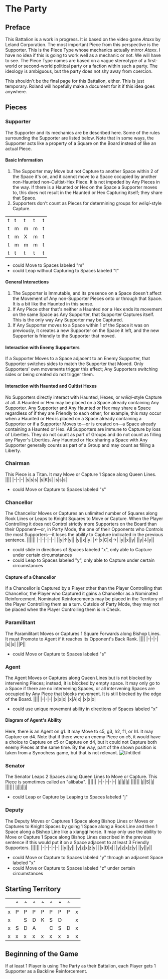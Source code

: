 # The Party
## Preface
This Battalion is a work in progress. It is based on the video game _Ataxx_ by Leland Corporation. The most important Piece from this perspective is the Supporter. This is the Piece Type whose mechanics actually mirror _Ataxx_. I have no idea if this is going to work well as a mechanic or not. We will have to see. The Piece Type names are based on a vague stereotype of a first-world or second-world political party or a faction within such a party. The ideology is ambiguous, but the party does not shy away from coercion.

This shouldn't be the final page for this Battalion, either. This is just temporary. Roland will hopefully make a document for it if this idea goes anywhere.
## Pieces
### Supporter
The Supporter and its mechanics are be described here. Some of the rules surrounding the Supporter are listed below. Note that in some ways, the Supporter acts like a property of a Square on the Board instead of like an actual Piece.
#### Basic Information
1. The Supporter may Move but not Capture to another Space within 2 of the Space it's on, and it cannot move to a Space occupied by another non-Haunted non–Cultist-Hex Piece. It is not impeded by Any Pieces in the way. If there is a Haunted or Hex on the Space a Supporter moves to, this does not result in the Haunted or Hex Capturing itself; they share that Space.
2. Supporters don't count as Pieces for determining groups for _w&#233;iq&#237;_-style Capture.

||||||
|-|-|-|-|-|
|t|t|t|t|t|
|t|m|m|m|t|
|t|m|X|m|t|
|t|m|m|m|t|
|t|t|t|t|t|
* could Move to Spaces labeled "m"
* could Leap without Capturing to Spaces labeled "t"
#### General Interactions
1. The Supporter is Immutable, and its presence on a Space doesn't affect the Movement of Any non-Supporter Pieces onto or through that Space. It is a bit like the Haunted in this sense.
2. If Any Piece other that's neither a Haunted nor a Hex ends its movement on the same Space as Any Supporter, that Supporter Captures itself. This is the only way Any Supporter may be Captured.
3. If Any Supporter moves to a Space within 1 of the Space it was on previously, it creates a new Supporter on the Space it left, and the new Supporter is friendly to the Supporter that moved.
#### Interaction with Enemy Supporters
If a Supporter Moves to a Space adjacent to an Enemy Supporter, that Supporter switches sides to match the Supporter that Moved. Only Supporters' own movements trigger this effect; Any Supporters switching sides or being created do not trigger them.
#### Interaction with Haunted and Cultist Hexes
No Supporters directly interact with Haunted, Hexes, or _w&#233;iq&#237;_-style Capture at all. A Haunted or Hex may be placed on a Space already containing Any Supporter. Any Supporter and Any Haunted or Hex may share a Space regardless of if they are Friendly to each other; for example, this may occur when a Haunted or Hex is placed on a Space already containing a Supporter or if a Supporter Moves to&#x2014;or is created on&#x2014;a Space already containing a Haunted or Hex. All Supporters are immune to Capture by loss of Liberties. They do not count as part of Groups and do not count as filling any Player's Liberties. Any Haunted or Hex sharing a Space with Any Supporter generally counts as part of a Group and may count as filling a Liberty.
### Chairman
This Piece is a Titan. It may Move or Capture 1 Space along Queen Lines.
||||
|-|-|-|
|s|s|s|
|s|K|s|
|s|s|s|
* could Move or Capture to Spaces labeled "s"
### Chancellor
The Chancellor Moves or Captures an unlimited number of Squares along Rook Lines or Leaps to Knight Squares to Move or Capture. When the Player Controlling it does not Control strictly more Supporters on the Board than their Opponent&#x2014;or, in Party Mode, the one of their Opponents who Controls the most Supporters&#x2014;it loses the ability to Capture indicated in the previous sentence.
||||||
|-|-|-|-|-|
||y|&#x2191;|y||
|y||x||y|
|&#x2190;|x|C|x|&#x2192;|
|y||x||y|
||y|&#x2193;|y||
* could slide in directions of Spaces labeled "x", only able to Capture under certain circumstances
* could Leap to Spaces labeled "y", only able to Capture under certain circumstances
#### Capture of a Chancellor
If a Chancellor is Captured by a Player other than the Player Controlling that Chancellor, the Player who Captured it gains a Chancellor as a Nominated Reinforcement. Nominated Reinforcements may be placed in the Territory of the Player Controlling them as a turn. Outside of Party Mode, they may not be placed when the Player Controlling them is in Check.
### Paramilitant
The Paramilitant Moves or Captures 1 Square Forwards along Bishop Lines. It must Promote to Agent if it reaches its Opponent's Back Rank.
||||
|-|-|-|
|s||s|
||P||
* could Move or Capture to Spaces labeled "s"
### Agent
The Agent Moves or Captures along Queen Lines but is not blocked by intervening Pieces; instead, it is blocked by empty space. It may only go to a Space if there are no intervening Spaces, or all intervening Spaces are occupied by Any Piece that blocks movement. It is still blocked by the edge of the Board.
||||
|-|-|-|
|x|x|x|
|x|A|x|
|x|x|x|
* could use unique movement ability in directions of Spaces labeled "x"
#### Diagram of Agent's Ability
Here, there is an Agent on g1. It may Move to c5, g3, h2, f1, or h1. It may Capture on d4. Note that if there were an enemy Piece on c5, it would have a choice to Capture on c5 or Capture on d4, but it could not Capture both enemy Pieces at the same time. By the way, part of the shown position is taken from a Synochess game, but that is not relevant.
![Untitled](https://github.com/user-attachments/assets/fb0efbbb-aa8d-46a3-81b7-a58e9f95c8e4)
### Senator
The Senator Leaps 2 Spaces along Queen Lines to Move or Capture. This Piece is sometimes called an "alibaba".
||||||
|-|-|-|-|-|
|j||j||j|
||||||
|j||S||j|
||||||
|j||j||j|
* could Leap or Capture by Leaping to Spaces labeled "j"
### Deputy
The Deputy Moves or Captures 1 Space along Bishop Lines or Moves or Captures to Knight Spaces by going 1 Space along a Rook Line and then 1 Space along a Bishop Line like a xiangqi horse. It may only use the ability to Move or Capture 1 Space along Bishop Lines described in the previous sentence if this would put it on a Space adjacent to at least 3 Friendly Supporters.
||||||
|-|-|-|-|-|
||y||y||
|y|z|x|z|y|
||x|D|x||
|y|z|x|z|y|
||y||y||
* could Move or Capture to Spaces labeled "y" through an adjacent Space labeled "x"
* could Move or Capture to Spaces labeled "z" under certain circumstances
## Starting Territory
||^|^|^|^|^|^|^||
|-|-|-|-|-|-|-|-|-|
|x|P|P|P|P|P|P|P|x|
|x||S|D|K|S|D||x|
|x|S|D|A||C|S|D|x|
|x|x|x|x|x|x|x|x|x|
## Beginning of the Game
If at least 1 Player is using The Party as their Battalion, each Player gets 1 Supporter as a Backline Reinforcement.
